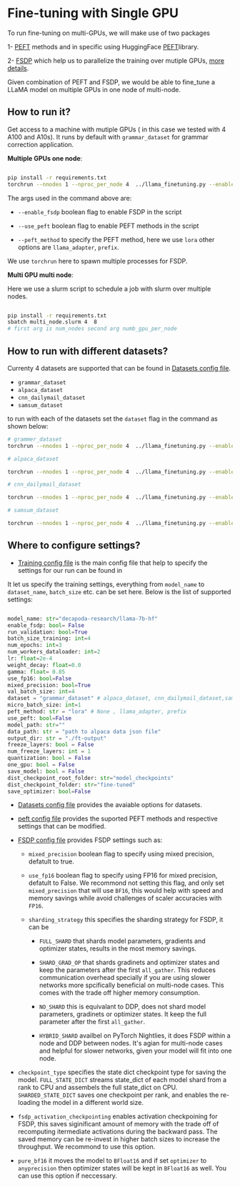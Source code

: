 # Fine-tuning with Single GPU

To run fine-tuning on multi-GPUs, we will  make use of two packages

1- [PEFT](https://huggingface.co/blog/peft) methods and in specific using HuggingFace [PEFT](https://github.com/huggingface/peft)library. 

2- [FSDP](https://pytorch.org/tutorials/intermediate/FSDP_adavnced_tutorial.html) which help us to parallelize the training over mutiple GPUs, [more details](../README.md#2-full-partial-parameter-finetuning).

Given combination of PEFT and FSDP, we would be able to fine_tune a LLaMA model on multiple GPUs in one node of multi-node.


## How to run it?

Get access to a machine with mutiple GPUs ( in this case we tested with 4 A100 and A10s). It runs by default with `grammar_dataset` for grammar correction application.

**Multiple GPUs one node**:

```bash

pip install -r requirements.txt
torchrun --nnodes 1 --nproc_per_node 4  ../llama_finetuning.py --enable_fsdp --use_peft --peft_method lora --save_model --dist_checkpoint_root_folder model_checkpoints --dist_checkpoint_folder fine-tuned

```

The args used in the command above are:

* `--enable_fsdp` boolean flag to enable FSDP  in the script

* `--use_peft` boolean flag to enable PEFT methods in the script

* `--peft_method` to specify the PEFT method, here we use `lora` other options are `llama_adapter`, `prefix`. 

We use `torchrun` here to spawn multiple processes for FSDP.

**Multi GPU multi node**:

Here we use a slurm script to schedule a job with slurm over multiple nodes.

```bash

pip install -r requirements.txt
sbatch multi_node.slurm 4  8
# first arg is num_nodes second arg numb_gpu_per_node

```

## How to run with different datasets?

Currenty 4 datasets are supported that can be found in [Datasets config file](../configs/datasets.py).

* `grammar_dataset`
* `alpaca_dataset`
* `cnn_dailymail_dataset`
* `samsum_dataset`

to run with each of the datasets set the `dataset` flag in the command as shown below:

```bash
# grammer_dataset
torchrun --nnodes 1 --nproc_per_node 4  ../llama_finetuning.py --enable_fsdp --use_peft --peft_method lora --dataset grammar_dataset --save_model --dist_checkpoint_root_folder model_checkpoints --dist_checkpoint_folder fine-tuned

# alpaca_dataset

torchrun --nnodes 1 --nproc_per_node 4  ../llama_finetuning.py --enable_fsdp --use_peft --peft_method lora --dataset alpaca_dataset --save_model --dist_checkpoint_root_folder model_checkpoints --dist_checkpoint_folder fine-tuned

# cnn_dailymail_dataset

torchrun --nnodes 1 --nproc_per_node 4  ../llama_finetuning.py --enable_fsdp --use_peft --peft_method lora --dataset cnn_dailymail_dataset --save_model --dist_checkpoint_root_folder model_checkpoints --dist_checkpoint_folder fine-tuned

# samsum_dataset

torchrun --nnodes 1 --nproc_per_node 4  ../llama_finetuning.py --enable_fsdp --use_peft --peft_method lora --dataset samsum_dataset --save_model --dist_checkpoint_root_folder model_checkpoints --dist_checkpoint_folder fine-tuned

```

## Where to configure settings?

* [Training config file](../configs/training.py) is the main config file that help to specify the settings for our run can be found in

It let us specify the training settings, everything from `model_name` to `dataset_name`, `batch_size` etc. can be set here. Below is the list of supported settings:

```python

model_name: str="decapoda-research/llama-7b-hf"
enable_fsdp: bool= False 
run_validation: bool=True
batch_size_training: int=4
num_epochs: int=3
num_workers_dataloader: int=2
lr: float=2e-4
weight_decay: float=0.0
gamma: float= 0.85
use_fp16: bool=False
mixed_precision: bool=True
val_batch_size: int=4
dataset = "grammar_dataset" # alpaca_dataset, cnn_dailymail_dataset,samsum_dataset
micro_batch_size: int=1
peft_method: str = "lora" # None , llama_adapter, prefix
use_peft: bool=False
model_path: str=""
data_path: str = "path to alpaca data json file"
output_dir: str = "./ft-output"
freeze_layers: bool = False
num_freeze_layers: int = 1
quantization: bool = False
one_gpu: bool = False
save_model: bool = False
dist_checkpoint_root_folder: str="model_checkpoints"
dist_checkpoint_folder: str="fine-tuned"
save_optimizer: bool=False

```

* [Datasets config file](../configs/datasets.py) provides the avaiable options for datasets.

* [peft config file](../configs/peft.py) provides the suported PEFT methods and respective settings that can be modified.  

* [FSDP config file](../configs/fsdp.py) provides FSDP settings such as:

    * `mixed_precision` boolean flag to specify using mixed precision, defatult to true.

    * `use_fp16` boolean flag to specify using FP16 for mixed precision, defatult to False. We recommond not setting this flag, and only set `mixed_precision` that will use `BF16`, this would help with speed and memory savings while avoid challenges of scaler accuracies with `FP16`.

    *  `sharding_strategy` this specifies the sharding strategy for FSDP, it can be 
        * `FULL_SHARD` that shards model parameters, gradients and optimizer states, results in the most memory savings.

        * `SHARD_GRAD_OP` that shards gradinets and optimizer states and keep the parameters after the first `all_gather`. This reduces communication overhead specially if you are using slower networks more spcifically beneficial on multi-node cases. This comes with the trade off higher memory consumption.

        * `NO_SHARD` this is equivalant to DDP, does not shard model parameters, gradinets or optimizer states. It keep the full parameter after the first `all_gather`.

        * `HYBRID_SHARD` availbel on PyTorch Nightlies, it does FSDP within a node and DDP between nodes. It's agian for multi-node cases and helpful for slower networks, given your model will fit into one node. 

* `checkpoint_type` specifies the state dict checkpoint type for saving the model. `FULL_STATE_DICT` streams state_dict of each model shard from a rank to CPU and assembels the full state_dict on CPU. `SHARDED_STATE_DICT` saves one checkpoint per rank, and enables the re-loading the model in a different world size. 

* `fsdp_activation_checkpointing` enables activation checkpoining for FSDP, this saves siginificant amount of memory with the trade off of recomputing itermediate activations during the backward pass. The saved memory can be re-invest in higher batch sizes to increase the throughput. We recommond to use this option. 

* `pure_bf16` it moves the  model to `BFloat16` and if set `optimizer` to `anyprecision` then optimizer states will be kept in `BFloat16` as well. You can use this option if neccessary. 